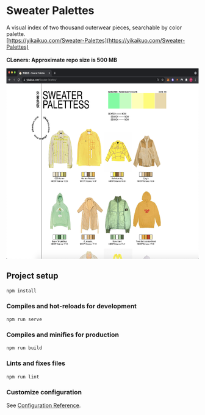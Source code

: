 # Sweater Palettes


A visual index of two thousand outerwear pieces, searchable by color palette. 
<br>
[https://yikaikuo.com/Sweater-Palettes](https://yikaikuo.com/Sweater-Palettes)
<br>
<br>
<strong>CLoners: Approximate repo size is 500 MB</strong>
<br>

<p align="center">
  <img height="500" src="./docs/screenshot1.png">  
</p>


## Project setup
```
npm install
```

### Compiles and hot-reloads for development
```
npm run serve
```

### Compiles and minifies for production
```
npm run build
```

### Lints and fixes files
```
npm run lint
```

### Customize configuration
See [Configuration Reference](https://cli.vuejs.org/config/).
